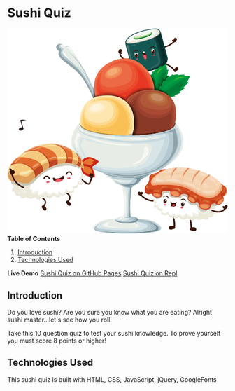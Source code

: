   
# Sushi Quiz
![Sushi Ice Cream Party](img/sushi_party.png)
**Table of Contents**

1. [Introduction](#introduction)
2. [Technologies Used](#technologies-used)

**Live Demo**
[Sushi Quiz on GitHub Pages](https://staysee.github.io/sushi_quiz_v2)
[Sushi Quiz on Repl](https://repl.it/@staysee/Sushi-Quiz)

## Introduction

Do you love sushi? Are you sure you know what you are eating? Alright sushi master...let's see how you roll!

Take this 10 question quiz to test your sushi knowledge.
To prove yourself you must score 8 points or higher!

## Technologies Used
This sushi quiz is built with HTML, CSS, JavaScript, jQuery, GoogleFonts